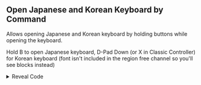 ## Open Japanese and Korean Keyboard by Command

Allows opening Japanese and Korean keyboard by holding buttons while opening the keyboard.

Hold B to open Japanese keyboard, D-Pad Down (or X in Classic Controller) for Korean keyboard (font isn't included in the region free channel so you'll see blocks instead)

<details>
<summary>Reveal Code</summary>

```powerpc
C208AB0C 00000008
809F0038 3D80803C
A16C92A2 716A0400
40820028 716A0008
40820018 A16C9302
716A0040 40820014
716A0004 41820010
38800009 48000008
38800000 00000000
C208AB3C 00000008
809F0038 3D80803C
A16C92A2 716A0400
40820028 716A0008
40820018 A16C9302
716A0040 40820014
716A0004 41820010
38800009 48000008
38800000 00000000
```
</details>
